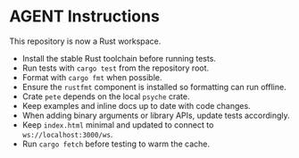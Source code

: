 # AGENT Instructions

This repository is now a Rust workspace.

- Install the stable Rust toolchain before running tests.
- Run tests with `cargo test` from the repository root.
- Format with `cargo fmt` when possible.
- Ensure the `rustfmt` component is installed so formatting can run offline.
- Crate `pete` depends on the local `psyche` crate.
- Keep examples and inline docs up to date with code changes.
- When adding binary arguments or library APIs, update tests accordingly.
- Keep `index.html` minimal and updated to connect to `ws://localhost:3000/ws`.
- Run `cargo fetch` before testing to warm the cache.
